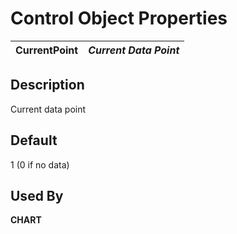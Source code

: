 # Control Object Properties

**CurrentPoint** |  **_Current Data Point_**  
---|---  
  
## Description

Current data point

## Default

1 (0 if no data)

## Used By

**CHART**
